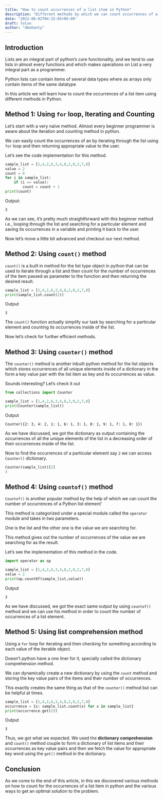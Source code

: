 ```yaml
---
title: "How to count occurrences of a list item in Python"
description: "Different methods by which we can count occurrences of a list item using Python"
date: "2022-08-02T04:15:05+09:00"
draft: false
author: "dmohanty"
---
```


## Introduction

Lists are an integral part of python’s core functionality, and we tend to use lists in almost every functions and which makes operations on List a very integral part as a programmer.

Python lists can contain items of several data types where as arrays only contain items of the same datatype

In this article we will learn how to count the occurrences of a list item using different methods in Python.


## Method 1: Using `for` loop, Iterating and Counting

Let’s start with a very naïve method. Almost every beginner programmer is aware about the iteration and counting method in python.

We can easily count the occurrences of an by iterating through the list using `for` loop and then returning appropriate value to the user.

Let’s see the code implementation for this method.

```python
sample_list = [1,4,2,6,3,4,8,2,9,2,7,0]
value = 2
count = 0
for i in sample_list:
    if (i == value):
        count = count + 1
print(count)

```

Output:

```
3

```

As we can see, it’s pretty much straightforward with this beginner method i.e., looping through the list and searching for a particular element and saving its occurrences in a variable and printing it back to the user.

Now let’s move a little bit advanced and checkout our next method.

## Method 2: Using `count()` method

`count()` is a built in method for the list type object in python that can be used to iterate through a list and then count for the number of occurrences of the item passed as parameter to the function and then returning the desired result.

```python
sample_list = [1,4,2,6,3,4,8,2,9,2,7,0]
print(sample_list.count(2))

```

Output

```
3

```

The `count()` function actually simplify our task by searching for a particular element and counting its occurrences inside of the list.

Now let’s check for further efficient methods.

## Method 3: Using `counter()` method

The `counter()` method is another inbuilt python method for the list objects which stores occurrences of all unique elements inside of a dictionary in the form a key value pair with the list item as key and its occurrences as value.

Sounds interesting? Let’s check it out

```python
from collections import Counter

sample_list = [1,4,2,6,3,4,8,2,9,2,7,0]
print(Counter(sample_list))

```

Output

```
Counter({2: 3, 4: 2, 1: 1, 6: 1, 3: 1, 8: 1, 9: 1, 7: 1, 0: 1})

```

As we have discussed, we got the dictionary as output containing the occurrences of all the unique elements of the list in a decreasing order of their occurrences inside of the list.

Now to find the occurrences of a particular element say `2` we can access `Counter()` dictionary.

```python
Counter(sample_list)[2]
3
```

## Method 4: Using `countof()` method

`Countof()` is another popular method by the help of which we can count the number of occurrences of a Python list element'

This method is categorized under a special module called the `operator` module and takes in two parameters. 

One is the list and the other one is the value we are searching for.

This method gives out the number of occurrences of the value we are searching for as the result.

Let’s see the implementation of this method in the code.

```python
import operator as op

sample_list = [1,4,2,6,3,4,8,2,9,2,7,0]
value = 2
print(op.countOf(sample_list,value))

```

Output

```
3

```

As we have discussed, we got the exact same output by using `countof()` method and we can use his method in order to count the number of occurrences of a list element.

## Method 5: Using list comprehension method

Using a `for` loop for iterating and then checking for something according to each value of the iterable object.

Doesn’t python have a one liner for it, specially called the dictionary comprehension method.

We can dynamically create a new dictionary by using the `count` method and storing the key value pairs of the items and their number of occurrences.

This exactly creates the same thing as that of the `counter()` method but can be helpful at times.

```python
sample_list = [1,4,2,6,3,4,8,2,9,2,7,0]
occurrence = {x: sample_list.count(x) for x in sample_list}
print(occurrence.get(2))

```

Output

```
3

```

Thus, we got what we expected. We used the **dictionary comprehension** and `count()` method couple to form a dictionary of list items and their occurrences as key value pairs and then we fetch the value for appropriate key word using the `get()` method in the dictionary.

## Conclusion

As we come to the end of this article, in this we discovered various methods on how to count for the occurrences of a list item in python and the various ways to get an optimal solution to the problem.
